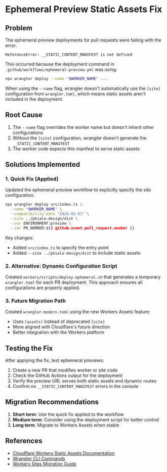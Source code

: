 # Ephemeral Preview Static Assets Fix

## Problem

The ephemeral preview deployments for pull requests were failing with the error:
```
ReferenceError: __STATIC_CONTENT_MANIFEST is not defined
```

This occurred because the deployment command in `.github/workflows/ephemeral-preview.yml` was using:
```bash
npx wrangler deploy --name "$WORKER_NAME" ...
```

When using the `--name` flag, wrangler doesn't automatically use the `[site]` configuration from `wrangler.toml`, which means static assets aren't included in the deployment.

## Root Cause

1. The `--name` flag overrides the worker name but doesn't inherit other configurations
2. Without the `[site]` configuration, wrangler doesn't generate the `__STATIC_CONTENT_MANIFEST`
3. The worker code expects this manifest to serve static assets

## Solutions Implemented

### 1. Quick Fix (Applied)

Updated the ephemeral preview workflow to explicitly specify the site configuration:

```bash
npx wrangler deploy src/index.ts \
  --name "$WORKER_NAME" \
  --compatibility-date "2024-01-01" \
  --site ../phialo-design/dist \
  --var ENVIRONMENT:preview \
  --var PR_NUMBER:${{ github.event.pull_request.number }}
```

Key changes:
- Added `src/index.ts` to specify the entry point
- Added `--site ../phialo-design/dist` to include static assets

### 2. Alternative: Dynamic Configuration Script

Created `workers/scripts/deploy-ephemeral.sh` that generates a temporary `wrangler.toml` for each PR deployment. This approach ensures all configurations are properly applied.

### 3. Future Migration Path

Created `wrangler-modern.toml` using the new Workers Assets feature:
- Uses `[assets]` instead of deprecated `[site]`
- More aligned with Cloudflare's future direction
- Better integration with the Workers platform

## Testing the Fix

After applying the fix, test ephemeral previews:

1. Create a new PR that modifies worker or site code
2. Check the GitHub Actions output for the deployment
3. Verify the preview URL serves both static assets and dynamic routes
4. Confirm no `__STATIC_CONTENT_MANIFEST` errors in the console

## Migration Recommendations

1. **Short term**: Use the quick fix applied to the workflow
2. **Medium term**: Consider using the deployment script for better control
3. **Long term**: Migrate to Workers Assets when stable

## References

- [Cloudflare Workers Static Assets Documentation](https://developers.cloudflare.com/workers/static-assets/)
- [Wrangler CLI Commands](https://developers.cloudflare.com/workers/wrangler/commands/)
- [Workers Sites Migration Guide](https://developers.cloudflare.com/workers/static-assets/migration-guides/)